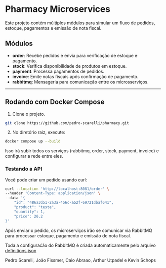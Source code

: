 # Pharmacy Microservices

Este projeto contém múltiplos módulos para simular um fluxo de pedidos, estoque, pagamentos e emissão de nota fiscal.

## Módulos

- **order**: Recebe pedidos e envia para verificação de estoque e pagamento.
- **stock**: Verifica disponibilidade de produtos em estoque.
- **payment**: Processa pagamentos de pedidos.
- **invoice**: Emite notas fiscais após confirmação de pagamento.
- **rabbitmq**: Mensageria para comunicação entre os microsserviços.

---

## Rodando com Docker Compose

1. Clone o projeto.

```bash
git clone https://github.com/pedro-scarelli/pharmacy.git
```
2. No diretório raiz, execute:

```bash
docker compose up --build
```
 Isso irá subir todos os serviços (rabbitmq, order, stock, payment, invoice) e configurar a rede entre eles.

### Testando a API

Você pode criar um pedido usando curl:
```bash
curl --location 'http://localhost:8081/order' \
--header 'Content-Type: application/json' \
--data '{
    "id": "486a3d51-2a3a-456c-a52f-69721dbaf641",
    "product": "teste",
    "quantity": 1,
    "price": 20.2
}'
```

Após enviar o pedido, os microserviços irão se comunicar via RabbitMQ para processar estoque, pagamento e emissão de nota fiscal.

Toda a configuraćão do RabbitMQ é criada automaticamente pelo arquivo
[definitions.json](definitions.json)

Pedro Scarelli, João Fissmer, Caio Abraao, Arthur Utpadel e Kevin Schops
